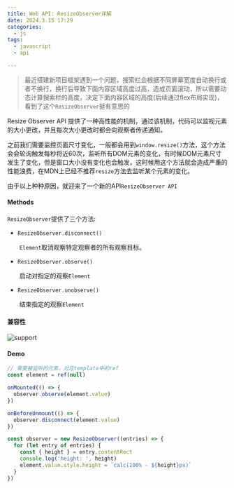 ```yaml
---
title: Web API: ResizeObserver详解
date: 2024.3.15 17:29
categories: 
  - js
tags:
  - javascript
  - api

---
```


> 最近搭建新项目框架遇到一个问题，搜索栏会根据不同屏幕宽度自动换行或者不换行，换行后导致下面内容区域高度过高，造成页面滚动，所以需要动态计算搜索栏的高度，决定下面内容区域的高度(后续通过flex布局实现)，看到了这个`ResizeObserver`挺有意思的

Resize Observer API 提供了一种高性能的机制，通过该机制，代码可以监视元素的大小更改，并且每次大小更改时都会向观察者传递通知。

之前我们需要监控页面尺寸变化，一般都会用到`window.resize()`方法，这个方法会会轮询触发每秒将近60次，监听所有DOM元素的变化，有时候DOM元素尺寸发生了变化，但是窗口大小没有变化也会触发，这时候用这个方法就会造成严重的性能浪费，在MDN上已经不推荐`resize`方法去监听某个元素的变化。

由于以上种种原因，就迎来了一个新的API`ResizeObserver API`

#### Methods

`ResizeObserver`提供了三个方法:

- `ResizeObserver.disconnect()`

  ​	`Element`取消观察特定观察者的所有观察目标。

- `ResizeObserver.observe()`

  ​	启动对指定的观察`Element`

- `ResizeObserver.unobserve()`

  ​	结束指定的观察`Element`

#### 兼容性

![support](https://fastly.jsdelivr.net/gh/BestJarvan/pic-imgs/imgs/image-20240315180559848.png)

#### Demo

```javascript
// 需要被监听的元素，对应template中的ref
const element = ref(null)

onMounted(() => {
  observer.observe(element.value)
})

onBeforeUnmount(() => {
  observer.disconnect(element.value)
})

const observer = new ResizeObserver((entries) => {
  for (let entry of entries) {
    const { height } = entry.contentRect
    console.log('height: ', height)
    element.value.style.height = `calc(100% - ${height}px)`
  }
})

```

